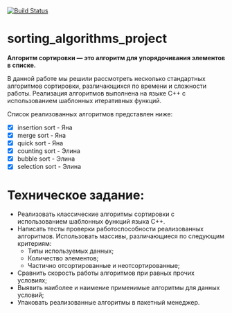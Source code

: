 [![Build Status](https://travis-ci.org/yanaxgrishkova/sorting_algorithms_project.svg?branch=master)](https://travis-ci.org/yanaxgrishkova/sorting_algorithms_project)

# sorting_algorithms_project

**Алгоритм сортировки — это алгоритм для упорядочивания элементов в списке.**

В данной работе мы решили рассмотреть несколько стандартных алгоритмов сортировки, различающихся по времени и сложности работы. Реализация алгоритмов выполнена на языке С++ с использованием шаблонных итеративных функций. 

Список реализованных алгоритмов представлен ниже:
- [x] insertion sort - Яна
- [x] merge sort - Яна
- [x] quick sort - Яна
- [x] counting sort - Элина
- [x] bubble sort - Элина
- [x] selection sort - Элина

# Техническое задание: 

- Реализовать классические алгоритмы сортировки с использованием шаблонных функций языка C++. 
- Написать тесты проверки работоспособности реализованных алгоритмов. 
Использовать массивы, различающиеся по следующим критериям:
  - Типы используемых данных;
  - Количество элементов;
  - Частично отсортированные и неотсортированные;
- Сравнить скорость работы алгоритмов при равных прочих условиях;
- Выявить наиболее и наимение применимые алгоритмы для данных условий;
- Упаковать реализованные алгоритмы в пакетный менеджер.
